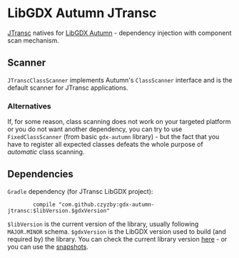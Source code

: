 # LibGDX Autumn JTransc
[JTransc](https://github.com/jtransc/gdx-backend-jtransc) natives for [LibGDX Autumn](../..) - dependency injection with component scan mechanism.

## Scanner
`JTranscClassScanner` implements Autumn's `ClassScanner` interface and is the default scanner for JTransc applications.

### Alternatives
If, for some reason, class scanning does not work on your targeted platform or you do not want another dependency, you can try to use `FixedClassScanner` (from basic `gdx-autumn` library) - but the fact that you have to register all expected classes defeats the whole purpose of *automatic* class scanning.

## Dependencies
`Gradle` dependency (for JTransc LibGDX project):
```
        compile "com.github.czyzby:gdx-autumn-jtransc:$libVersion.$gdxVersion"
```
`$libVersion` is the current version of the library, usually following `MAJOR.MINOR` schema. `$gdxVersion` is the LibGDX version used to build (and required by) the library. You can check the current library version [here](http://search.maven.org/#search|ga|1|g%3A%22com.github.czyzby%22) - or you can use the [snapshots](https://oss.sonatype.org/content/repositories/snapshots/com/github/czyzby/).
